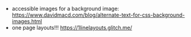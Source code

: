 - accessible images for a background image: https://www.davidmacd.com/blog/alternate-text-for-css-background-images.html
- one page layouts!!! https://1linelayouts.glitch.me/
